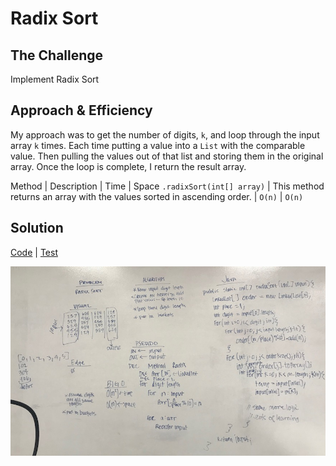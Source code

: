 # Radix Sort
## The Challenge
Implement Radix Sort

## Approach & Efficiency
My approach was to get the number of digits, `k`, and loop through the input array `k` times. Each time putting a value into a `List` with the comparable value. Then pulling the values out of that list and storing them in the original array. Once the loop is complete, I return the result array.

Method | Description | Time | Space
`.radixSort(int[] array)` | This method returns an array with the values sorted in ascending order. | `O(n)` | `O(n)`

## Solution
[Code](../src/main/java/sorts/radixSort) | [Test](../src/test/java/sorts/radixSort)

![White Board the Solution](../assets/sorts_radix.JPG)